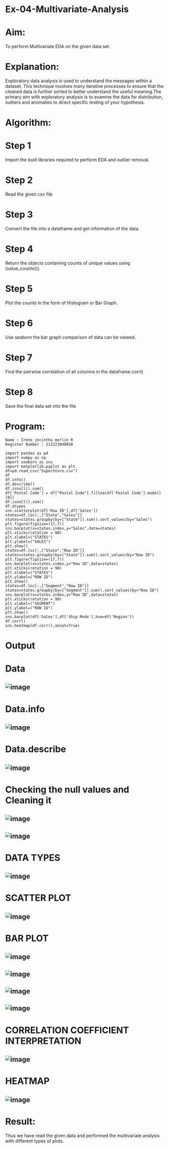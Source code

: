 # Ex-04-Multivariate-Analysis
# Aim:
To perform Multivariate EDA on the given data set.
# Explanation:
Exploratory data analysis is used to understand the messages within a dataset. This technique involves many iterative processes to ensure that the cleaned data is further sorted to better understand the useful meaning.The primary aim with exploratory analysis is to examine the data for distribution, outliers and anomalies to direct specific testing of your hypothesis.
# Algorithm:
# Step 1
Import the built libraries required to perform EDA and outlier removal.
# Step 2
Read the given csv file
# Step 3
Convert the file into a dataframe and get information of the data.
# Step 4
Return the objects containing counts of unique values using (value_counts()).
# Step 5
Plot the counts in the form of Histogram or Bar Graph.
# Step 6
Use seaborn the bar graph comparison of data can be viewed.
# Step 7
Find the pairwise correlation of all columns in the dataframe.corr()
# Step 8
Save the final data set into the file
# Program:
```
Name : Irene jecintha merlin R
Register Number : 212221040058

import pandas as pd
import numpy as np
import seaborn as sns
import matplotlib.pyplot as plt
df=pd.read_csv("SuperStore.csv")
df
df.info()
df.describe()
df.isnull().sum()
df['Postal Code'] = df["Postal Code"].fillna(df['Postal Code'].mode()[0])
df.isnull().sum()
df.dtypes
sns.scatterplot(df['Row ID'],df['Sales'])
states=df.loc[:,["State","Sales"]]
states=states.groupby(by=["State"]).sum().sort_values(by="Sales")
plt.figure(figsize=(17,7))
sns.barplot(x=states.index,y="Sales",data=states)
plt.xticks(rotation = 90)
plt.xlabel=("STATES")
plt.ylabel=("SALES")
plt.show()
states=df.loc[:,["State","Row ID"]]
states=states.groupby(by=["State"]).sum().sort_values(by="Row ID")
plt.figure(figsize=(17,7))
sns.barplot(x=states.index,y="Row ID",data=states)
plt.xticks(rotation = 90)
plt.xlabel=("STATES")
plt.ylabel=("ROW ID")
plt.show()
states=df.loc[:,["Segment","Row ID"]]
states=states.groupby(by=["Segment"]).sum().sort_values(by="Row ID")
sns.barplot(x=states.index,y="Row ID",data=states)
plt.xticks(rotation = 90)
plt.xlabel=("SEGMENT")
plt.ylabel=("ROW ID")
plt.show()
sns.barplot(df['Sales'],df['Ship Mode'],hue=df['Region'])
df.corr()
sns.heatmap(df.corr(),annot=True)
```
# Output
# Data
## ![image](https://user-images.githubusercontent.com/128350225/230835857-0a250984-5c3e-4f15-a125-bd0dfb398a40.png)
# Data.info
## ![image](https://user-images.githubusercontent.com/128350225/230835970-f2ee3b37-25ff-4b75-a41e-8adb818be0a4.png)
# Data.describe
## ![image](https://user-images.githubusercontent.com/128350225/230836029-1d4d367e-8e9f-47be-a627-53837b52833a.png)
# Checking the null values and Cleaning it
## ![image](https://user-images.githubusercontent.com/128350225/230836163-3c4bc068-a8da-42a3-9fb4-a06f125c2209.png)
## ![image](https://user-images.githubusercontent.com/128350225/230837178-9227f2be-b284-45af-a589-ed9ae651a457.png)
# DATA TYPES
## ![image](https://user-images.githubusercontent.com/128350225/230836269-03d64e75-961b-465b-a4b1-bd206e27127c.png)
# SCATTER PLOT
## ![image](https://user-images.githubusercontent.com/128350225/230836326-2f4cec73-a02f-4dcc-a9f4-c0070b30eddd.png)
# BAR PLOT
## ![image](https://user-images.githubusercontent.com/128350225/230836393-8dadc364-eb37-4890-be17-f064b4c9d7d5.png)
## ![image](https://user-images.githubusercontent.com/128350225/230836541-3602214b-514b-4fdf-a9e2-e5ee90bdad68.png)
## ![image](https://user-images.githubusercontent.com/128350225/230836602-6237b9a9-9595-42a2-9470-daa13b889d3a.png)
## ![image](https://user-images.githubusercontent.com/128350225/230836689-76422dd6-aa2d-4430-9b4d-192932305732.png)
# CORRELATION COEFFICIENT INTERPRETATION
## ![image](https://user-images.githubusercontent.com/128350225/230836821-5d9c320b-41ce-4ab5-8016-6e27ea64c871.png)
# HEATMAP
## ![image](https://user-images.githubusercontent.com/128350225/230836886-5db60cd9-0e5d-4366-8802-fd868bbd5a95.png)
# Result:
Thus we have read the given data and performed the multivariate analysis with different types of plots.


